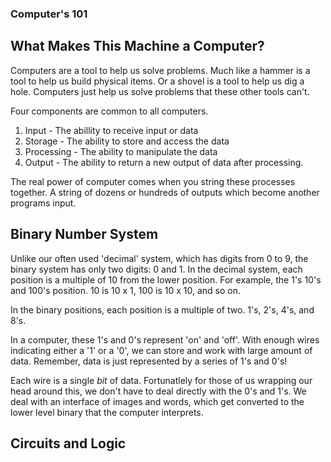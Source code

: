 ### Computer's 101

## What Makes This Machine a Computer?

Computers are a tool to help us solve problems.  Much like a hammer is a tool to help us build physical items.  Or a shovel is a tool to help us dig a hole.  Computers just help us solve problems that these other tools can't.

Four components are common to all computers.

1. Input - The abillity to receive input or data
2. Storage - The ability to store and access the data
3. Processing - The ability to manipulate the data
4. Output - The ability to return a new output of data after processing.  

The real power of computer comes when you string these processes together.  A string of dozens or hundreds of outputs which become another programs input.  

## Binary Number System

Unlike our often used 'decimal' system, which has digits from 0 to 9, the binary system has only two digits: 0 and 1.  In the decimal system, each position is a multiple of 10 from the lower position.  For example, the 1's 10's and 100's position.  10 is 10 x 1, 100 is 10 x 10, and so on. 

In the binary positions, each position is a multiple of two. 1's, 2's, 4's, and 8's.

In a computer, these 1's and 0's represent 'on' and 'off'.  With enough wires indicating either a '1' or a '0', we can store and work with large amount of data.  Remember, data is just represented by a series of 1's and 0's!

Each wire is a single *bit* of data.  Fortunatlely for those of us wrapping our head around this, we don't have to deal directly with the 0's and 1's.  We deal with an interface of images and words, which get converted to the lower level binary that the computer interprets.

## Circuits and Logic


